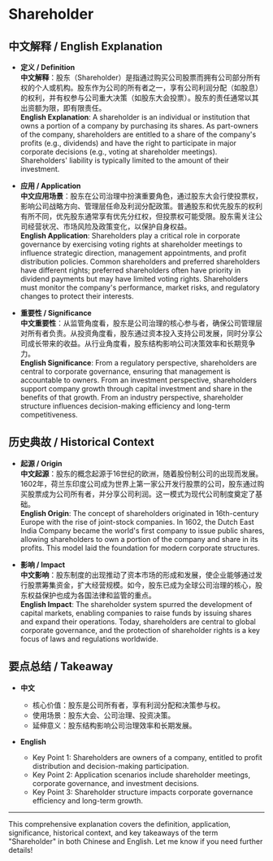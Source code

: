 # Shareholder

## 中文解释 / English Explanation

* **定义 / Definition**  
  **中文解释**：股东（Shareholder）是指通过购买公司股票而拥有公司部分所有权的个人或机构。股东作为公司的所有者之一，享有公司利润分配（如股息）的权利，并有权参与公司重大决策（如股东大会投票）。股东的责任通常以其出资额为限，即有限责任。  
  **English Explanation**: A shareholder is an individual or institution that owns a portion of a company by purchasing its shares. As part-owners of the company, shareholders are entitled to a share of the company's profits (e.g., dividends) and have the right to participate in major corporate decisions (e.g., voting at shareholder meetings). Shareholders' liability is typically limited to the amount of their investment.

* **应用 / Application**  
  **中文应用场景**：股东在公司治理中扮演重要角色，通过股东大会行使投票权，影响公司战略方向、管理层任命及利润分配政策。普通股东和优先股东的权利有所不同，优先股东通常享有优先分红权，但投票权可能受限。股东需关注公司经营状况、市场风险及政策变化，以保护自身权益。  
  **English Application**: Shareholders play a critical role in corporate governance by exercising voting rights at shareholder meetings to influence strategic direction, management appointments, and profit distribution policies. Common shareholders and preferred shareholders have different rights; preferred shareholders often have priority in dividend payments but may have limited voting rights. Shareholders must monitor the company's performance, market risks, and regulatory changes to protect their interests.

* **重要性 / Significance**  
  **中文重要性**：从监管角度看，股东是公司治理的核心参与者，确保公司管理层对所有者负责。从投资角度看，股东通过资本投入支持公司发展，同时分享公司成长带来的收益。从行业角度看，股东结构影响公司决策效率和长期竞争力。  
  **English Significance**: From a regulatory perspective, shareholders are central to corporate governance, ensuring that management is accountable to owners. From an investment perspective, shareholders support company growth through capital investment and share in the benefits of that growth. From an industry perspective, shareholder structure influences decision-making efficiency and long-term competitiveness.

## 历史典故 / Historical Context

* **起源 / Origin**  
  **中文起源**：股东的概念起源于16世纪的欧洲，随着股份制公司的出现而发展。1602年，荷兰东印度公司成为世界上第一家公开发行股票的公司，股东通过购买股票成为公司所有者，并分享公司利润。这一模式为现代公司制度奠定了基础。  
  **English Origin**: The concept of shareholders originated in 16th-century Europe with the rise of joint-stock companies. In 1602, the Dutch East India Company became the world's first company to issue public shares, allowing shareholders to own a portion of the company and share in its profits. This model laid the foundation for modern corporate structures.

* **影响 / Impact**  
  **中文影响**：股东制度的出现推动了资本市场的形成和发展，使企业能够通过发行股票筹集资金，扩大经营规模。如今，股东已成为全球公司治理的核心，股东权益保护也成为各国法律和监管的重点。  
  **English Impact**: The shareholder system spurred the development of capital markets, enabling companies to raise funds by issuing shares and expand their operations. Today, shareholders are central to global corporate governance, and the protection of shareholder rights is a key focus of laws and regulations worldwide.

## 要点总结 / Takeaway

* **中文**  
  - 核心价值：股东是公司所有者，享有利润分配和决策参与权。  
  - 使用场景：股东大会、公司治理、投资决策。  
  - 延伸意义：股东结构影响公司治理效率和长期发展。

* **English**  
  - Key Point 1: Shareholders are owners of a company, entitled to profit distribution and decision-making participation.  
  - Key Point 2: Application scenarios include shareholder meetings, corporate governance, and investment decisions.  
  - Key Point 3: Shareholder structure impacts corporate governance efficiency and long-term growth.

---

This comprehensive explanation covers the definition, application, significance, historical context, and key takeaways of the term "Shareholder" in both Chinese and English. Let me know if you need further details!